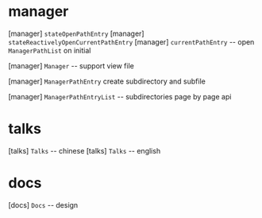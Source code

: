 # manager

[manager] `stateOpenPathEntry`
[manager] `stateReactivelyOpenCurrentPathEntry`
[manager] `currentPathEntry` -- open `ManagerPathList` on initial

[manager] `Manager` -- support view file

[manager] `ManagerPathEntry` create subdirectory and subfile

[manager] `ManagerPathEntryList` -- subdirectories page by page api

# talks

[talks] `Talks` -- chinese
[talks] `Talks` -- english

# docs

[docs] `Docs` -- design
